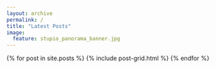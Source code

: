```yaml
---
layout: archive
permalink: /
title: "Latest Posts"
image:
  feature: stupio_panorama_banner.jpg 
---
```


<div class="tiles">
{% for post in site.posts %}
	{% include post-grid.html %}
{% endfor %}
</div><!-- /.tiles -->
